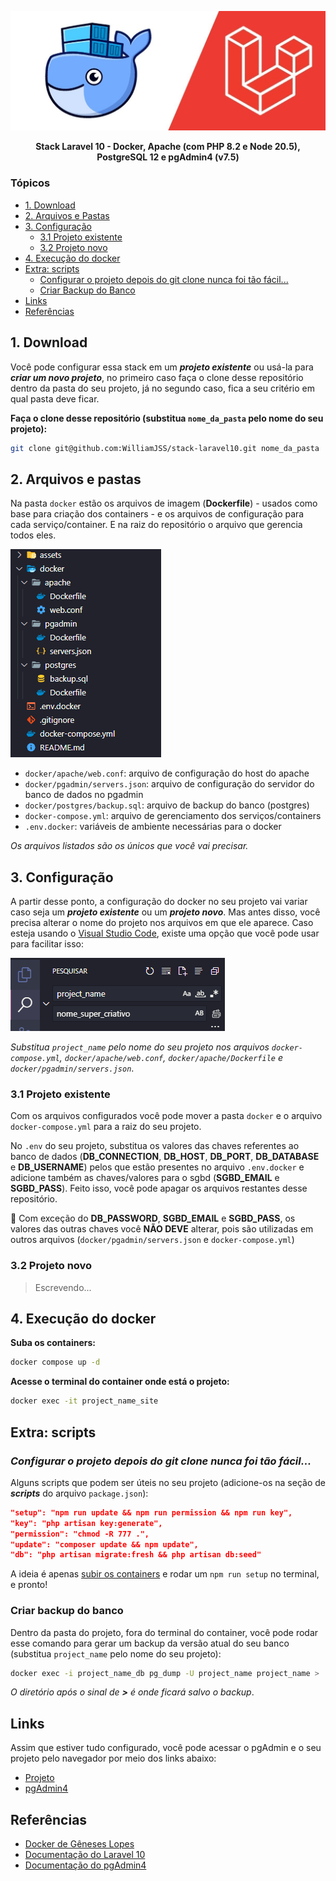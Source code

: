 <p align="center"><img src="./assets/laravel_docker.jpeg" alt="Laravel Docker"></p>

<p align="center"><b>Stack Laravel 10 - Docker, Apache (com PHP 8.2 e Node 20.5), PostgreSQL 12 e pgAdmin4 (v7.5)</b></p>

### Tópicos
- <a href="#1-download">1. Download</a>
- <a href="#2-arquivos-e-pastas">2. Arquivos e Pastas</a>
- <a href="#3-configuração">3. Configuração</a>
  - <a href="#31-projeto-existente">3.1 Projeto existente</a>
  - <a href="#32-projeto-novo">3.2 Projeto novo</a>
- <a href="#4-execução-do-docker">4. Execução do docker</a>
- <a href="#extra-scripts">Extra: scripts</a>
  - <a href="#configurar-o-projeto-depois-do-git-clone-nunca-foi-tão-fácil">Configurar o projeto depois do git clone nunca foi tão fácil...</a>
  - <a href="#criar-backup-do-banco">Criar Backup do Banco</a>
- <a href="#links">Links</a>
- <a href="#referências">Referências</a>

## 1. Download

Você pode configurar essa stack em um ***projeto existente*** ou usá-la para ***criar um novo projeto***, no primeiro caso faça o clone desse repositório dentro da pasta do seu projeto, já no segundo caso, fica a seu critério em qual pasta deve ficar.

**Faça o clone desse repositório (substitua `nome_da_pasta` pelo nome do seu projeto):**
```bash
git clone git@github.com:WilliamJSS/stack-laravel10.git nome_da_pasta
```

## 2. Arquivos e pastas

Na pasta `docker` estão os arquivos de imagem (**Dockerfile**) - usados como base para criação dos containers - e os arquivos de configuração para cada serviço/container. E na raiz do repositório o arquivo que gerencia todos eles.

<img src="./assets/arquivos_e_pastas.png" alt="Arquivos e Pastas">

- `docker/apache/web.conf`: arquivo de configuração do host do apache
- `docker/pgadmin/servers.json`: arquivo de configuração do servidor do banco de dados no pgadmin
- `docker/postgres/backup.sql`: arquivo de backup do banco (postgres)
- `docker-compose.yml`: arquivo de gerenciamento dos serviços/containers
- `.env.docker`: variáveis de ambiente necessárias para o docker

*Os arquivos listados são os únicos que você vai precisar.*

## 3. Configuração

A partir desse ponto, a configuração do docker no seu projeto vai variar caso seja um ***projeto existente*** ou um ***projeto novo***. Mas antes disso, você precisa alterar o nome do projeto nos arquivos em que ele aparece. Caso esteja usando o [Visual Studio Code](https://code.visualstudio.com), existe uma opção que você pode usar para facilitar isso:

<img src="./assets/vscode_pesquisar_e_substituir.png" alt="VSCode Pesquisar e Substituir">

*Substitua `project_name` pelo nome do seu projeto nos arquivos `docker-compose.yml`, `docker/apache/web.conf`, `docker/apache/Dockerfile` e `docker/pgadmin/servers.json`*.

### 3.1 Projeto existente

Com os arquivos configurados você pode mover a pasta `docker` e o arquivo `docker-compose.yml` para a raiz do seu projeto.

No `.env` do seu projeto, substitua os valores das chaves referentes ao banco de dados (**DB_CONNECTION**, **DB_HOST**, **DB_PORT**, **DB_DATABASE** e **DB_USERNAME**) pelos que estão presentes no arquivo `.env.docker` e adicione também as chaves/valores para o sgbd (**SGBD_EMAIL** e **SGBD_PASS**). Feito isso, você pode apagar os arquivos restantes desse repositório.

🔴 Com exceção do **DB_PASSWORD**, **SGBD_EMAIL** e **SGBD_PASS**, os valores das outras chaves você **NÃO DEVE** alterar, pois são utilizadas em outros arquivos (`docker/pgadmin/servers.json` e `docker-compose.yml`)

### 3.2 Projeto novo

> Escrevendo...

## 4. Execução do docker

**Suba os containers:**
```bash
docker compose up -d
```

**Acesse o terminal do container onde está o projeto:**
```bash
docker exec -it project_name_site 
```

## Extra: scripts

### *Configurar o projeto depois do git clone nunca foi tão fácil...*

Alguns scripts que podem ser úteis no seu projeto (adicione-os na seção de ***scripts*** do arquivo `package.json`):
```json
"setup": "npm run update && npm run permission && npm run key",
"key": "php artisan key:generate",
"permission": "chmod -R 777 .",
"update": "composer update && npm update",
"db": "php artisan migrate:fresh && php artisan db:seed"
```

A ideia é apenas <a href="#4-execução-do-docker">subir os containers</a> e rodar um `npm run setup` no terminal, e pronto!

### Criar backup do banco

Dentro da pasta do projeto, fora do terminal do container, você pode rodar esse comando para gerar um backup da versão atual do seu banco (substitua `project_name` pelo nome do seu projeto):
```bash
docker exec -i project_name_db pg_dump -U project_name project_name > ./docker/postgres/backup.sql
```

*O diretório após o sinal de **>** é onde ficará salvo o backup*.

## Links

Assim que estiver tudo configurado, você pode acessar o pgAdmin e o seu projeto pelo navegador por meio dos links abaixo:

- [Projeto](http://localhost)
- [pgAdmin4](http://localhost:5050)

## Referências

- [Docker de Gêneses Lopes](https://github.com/GenesesLopes/docker)
- [Documentação do Laravel 10](https://laravel.com/docs/10.x)
- [Documentação do pgAdmin4](https://www.pgadmin.org/docs/pgadmin4/latest/index.html)
